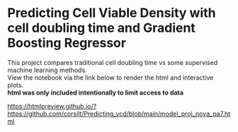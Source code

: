 # Predicting Cell Viable Density with cell doubling time and Gradient Boosting Regressor
This project compares traditional cell doubling time vs some supervised machine learning methods.
<br>
View the notebook via the link below to render the html and interactive plots.
<br>
**html was only included intentionally to limit access to data**

https://htmlpreview.github.io/?https://github.com/corsilt/Predicting_vcd/blob/main/model_proj_nova_pa7.html
